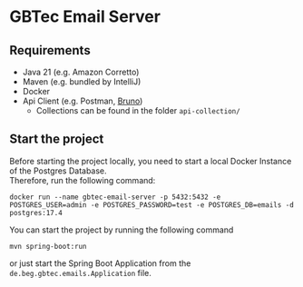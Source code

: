# GBTec Email Server

## Requirements

- Java 21 (e.g. Amazon Corretto)
- Maven (e.g. bundled by IntelliJ)
- Docker
- Api Client (e.g. Postman, [Bruno](https://www.usebruno.com/))
    - Collections can be found in the folder `api-collection/` 

## Start the project

Before starting the project locally, you need to start a local Docker Instance of the Postgres Database.  
Therefore, run the following command:

```shell
docker run --name gbtec-email-server -p 5432:5432 -e POSTGRES_USER=admin -e POSTGRES_PASSWORD=test -e POSTGRES_DB=emails -d postgres:17.4
```

You can start the project by running the following command
```shell
mvn spring-boot:run
```
or just start the Spring Boot Application from the `de.beg.gbtec.emails.Application` file.
